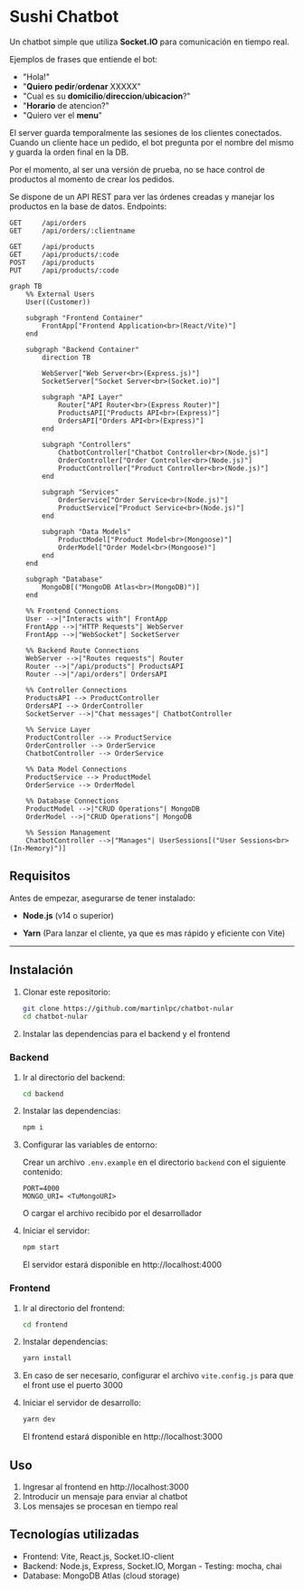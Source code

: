 # Sushi Chatbot

Un chatbot simple que utiliza **Socket.IO** para comunicación en tiempo real.

Ejemplos de frases que entiende el bot:

-   "Hola!"
-   "**Quiero** **pedir**/**ordenar** XXXXX"
-   "Cual es su **domicilio**/**direccion**/**ubicacion**?"
-   "**Horario** de atencion?"
-   "Quiero ver el **menu**"

El server guarda temporalmente las sesiones de los clientes conectados.
Cuando un cliente hace un pedido, el bot pregunta por el nombre del mismo y guarda la orden final en la DB.

Por el momento, al ser una versión de prueba, no se hace control de productos al momento de crear los pedidos.

Se dispone de un API REST para ver las órdenes creadas y manejar los productos en la base de datos.
Endpoints:

```
GET     /api/orders
GET     /api/orders/:clientname

GET     /api/products
GET     /api/products/:code
POST    /api/products
PUT     /api/products/:code
```

```mermaid
graph TB
    %% External Users
    User((Customer))

    subgraph "Frontend Container"
        FrontApp["Frontend Application<br>(React/Vite)"]
    end

    subgraph "Backend Container"
        direction TB

        WebServer["Web Server<br>(Express.js)"]
        SocketServer["Socket Server<br>(Socket.io)"]

        subgraph "API Layer"
            Router["API Router<br>(Express Router)"]
            ProductsAPI["Products API<br>(Express)"]
            OrdersAPI["Orders API<br>(Express)"]
        end

        subgraph "Controllers"
            ChatbotController["Chatbot Controller<br>(Node.js)"]
            OrderController["Order Controller<br>(Node.js)"]
            ProductController["Product Controller<br>(Node.js)"]
        end

        subgraph "Services"
            OrderService["Order Service<br>(Node.js)"]
            ProductService["Product Service<br>(Node.js)"]
        end

        subgraph "Data Models"
            ProductModel["Product Model<br>(Mongoose)"]
            OrderModel["Order Model<br>(Mongoose)"]
        end
    end

    subgraph "Database"
        MongoDB[("MongoDB Atlas<br>(MongoDB)")]
    end

    %% Frontend Connections
    User -->|"Interacts with"| FrontApp
    FrontApp -->|"HTTP Requests"| WebServer
    FrontApp -->|"WebSocket"| SocketServer

    %% Backend Route Connections
    WebServer -->|"Routes requests"| Router
    Router -->|"/api/products"| ProductsAPI
    Router -->|"/api/orders"| OrdersAPI

    %% Controller Connections
    ProductsAPI --> ProductController
    OrdersAPI --> OrderController
    SocketServer -->|"Chat messages"| ChatbotController

    %% Service Layer
    ProductController --> ProductService
    OrderController --> OrderService
    ChatbotController --> OrderService

    %% Data Model Connections
    ProductService --> ProductModel
    OrderService --> OrderModel

    %% Database Connections
    ProductModel -->|"CRUD Operations"| MongoDB
    OrderModel -->|"CRUD Operations"| MongoDB

    %% Session Management
    ChatbotController -->|"Manages"| UserSessions[("User Sessions<br>(In-Memory)")]
```

## Requisitos

Antes de empezar, asegurarse de tener instalado:

-   **Node.js** (v14 o superior)

-   **Yarn** (Para lanzar el cliente, ya que es mas rápido y eficiente con Vite)

---

## Instalación

1. Clonar este repositorio:

    ```bash
    git clone https://github.com/martinlpc/chatbot-nular
    cd chatbot-nular
    ```

2. Instalar las dependencias para el backend y el frontend

### Backend

1. Ir al directorio del backend:

    ```bash
    cd backend
    ```

2. Instalar las dependencias:

    ```bash
    npm i
    ```

3. Configurar las variables de entorno:

    Crear un archivo `.env.example` en el directorio `backend` con el siguiente contenido:

    ```
    PORT=4000
    MONGO_URI= <TuMongoURI>
    ```

    O cargar el archivo recibido por el desarrollador

4. Iniciar el servidor:

    ```bash
    npm start
    ```

    El servidor estará disponible en http://localhost:4000

### Frontend

1. Ir al directorio del frontend:
    ```bash
    cd frontend
    ```
2. Instalar dependencias:
    ```bash
    yarn install
    ```
3. En caso de ser necesario, configurar el archivo `vite.config.js` para que el front use el puerto 3000

4. Iniciar el servidor de desarrollo:
    ```bash
    yarn dev
    ```
    El frontend estará disponible en http://localhost:3000

## Uso

1. Ingresar al frontend en http://localhost:3000
2. Introducir un mensaje para enviar al chatbot
3. Los mensajes se procesan en tiempo real

## Tecnologías utilizadas

-   Frontend: Vite, React.js, Socket.IO-client
-   Backend: Node.js, Express, Socket.IO, Morgan - Testing: mocha, chai
-   Database: MongoDB Atlas (cloud storage)
